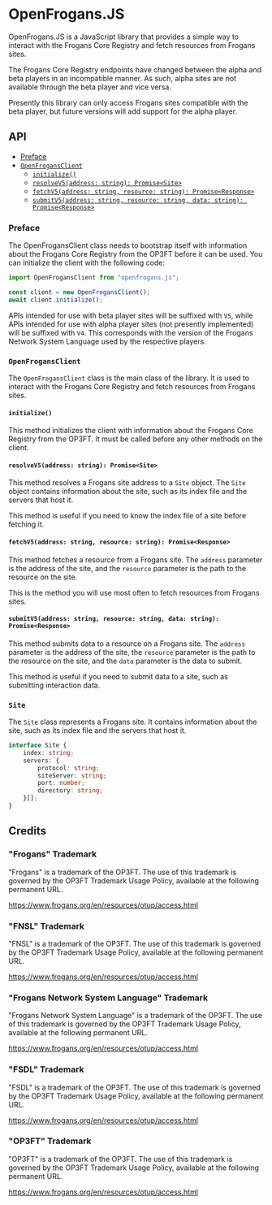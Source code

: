 # OpenFrogans.JS

OpenFrogans.JS is a JavaScript library that provides a simple way to interact with the Frogans Core Registry and fetch resources from Frogans sites.

The Frogans Core Registry endpoints have changed between the alpha and beta players in an incompatible manner. As such, alpha sites are not available through the beta player and vice versa.

Presently this library can only access Frogans sites compatible with the beta player, but future versions will add support for the alpha player.

## API

-   [Preface](#preface)
-   [`OpenFrogansClient`](#openfrogansclient)
    -   [`initialize()`](#initialize)
    -   [`resolveV5(address: string): Promise<Site>`](#resolvev5address-string-promisesite)
    -   [`fetchV5(address: string, resource: string): Promise<Response>`](#fetchv5address-string-resource-string-promiseresponse)
    -   [`submitV5(address: string, resource: string, data: string): Promise<Response>`](#submitv5address-string-resource-string-data-string-promiseresponse)

### Preface

The OpenFrogansClient class needs to bootstrap itself with information about the Frogans Core Registry from the OP3FT before it can be used. You can initialize the client with the following code:

```javascript
import OpenFrogansClient from "openfrogans.js";

const client = new OpenFrogansClient();
await client.initialize();
```

APIs intended for use with beta player sites will be suffixed with `V5`, while APIs intended for use with alpha player sites (not presently implemented) will be suffixed with `V4`. This corresponds with the version of the Frogans Network System Language used by the respective players.

### `OpenFrogansClient`

The `OpenFrogansClient` class is the main class of the library. It is used to interact with the Frogans Core Registry and fetch resources from Frogans sites.

#### `initialize()`

This method initializes the client with information about the Frogans Core Registry from the OP3FT. It must be called before any other methods on the client.

#### `resolveV5(address: string): Promise<Site>`

This method resolves a Frogans site address to a `Site` object. The `Site` object contains information about the site, such as its index file and the servers that host it.

This method is useful if you need to know the index file of a site before fetching it.

#### `fetchV5(address: string, resource: string): Promise<Response>`

This method fetches a resource from a Frogans site. The `address` parameter is the address of the site, and the `resource` parameter is the path to the resource on the site.

This is the method you will use most often to fetch resources from Frogans sites.

#### `submitV5(address: string, resource: string, data: string): Promise<Response>`

This method submits data to a resource on a Frogans site. The `address` parameter is the address of the site, the `resource` parameter is the path to the resource on the site, and the `data` parameter is the data to submit.

This method is useful if you need to submit data to a site, such as submitting interaction data.

### `Site`

The `Site` class represents a Frogans site. It contains information about the site, such as its index file and the servers that host it.

```typescript
interface Site {
	index: string;
	servers: {
		protocol: string;
		siteServer: string;
		port: number;
		directory: string;
	}[];
}
```

## Credits

### "Frogans" Trademark

"Frogans" is a trademark of the OP3FT. The use of this trademark is governed by the OP3FT Trademark Usage Policy, available at the following permanent URL.

https://www.frogans.org/en/resources/otup/access.html

### "FNSL" Trademark

"FNSL" is a trademark of the OP3FT. The use of this trademark is governed by the OP3FT Trademark Usage Policy, available at the following permanent URL.

https://www.frogans.org/en/resources/otup/access.html

### "Frogans Network System Language" Trademark

"Frogans Network System Language" is a trademark of the OP3FT. The use of this trademark is governed by the OP3FT Trademark Usage Policy, available at the following permanent URL.

https://www.frogans.org/en/resources/otup/access.html

### "FSDL" Trademark

"FSDL" is a trademark of the OP3FT. The use of this trademark is governed by the OP3FT Trademark Usage Policy, available at the following permanent URL.

https://www.frogans.org/en/resources/otup/access.html

### "OP3FT" Trademark

"OP3FT" is a trademark of the OP3FT. The use of this trademark is governed by the OP3FT Trademark Usage Policy, available at the following permanent URL.

https://www.frogans.org/en/resources/otup/access.html

